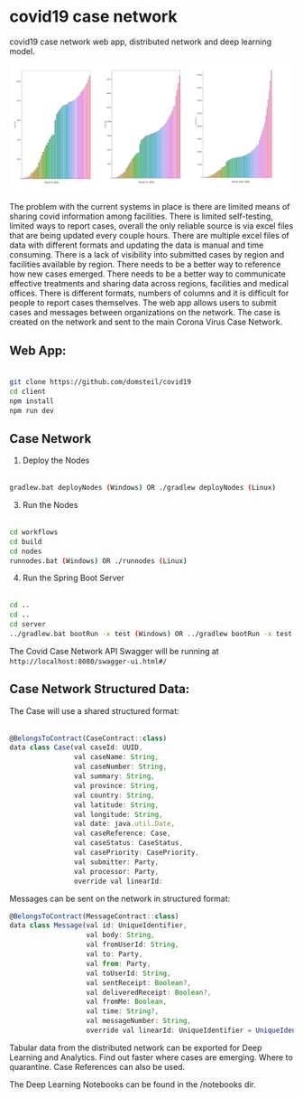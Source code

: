 # covid19 case network
covid19 case network web app, distributed network and deep learning model.


![Cases](covid19_march_2020.png)


The problem with the current systems in place is there are limited means of sharing covid information among facilities. There is limited self-testing, limited ways to report cases, overall the only reliable source is via excel files that are being updated every couple hours. There are multiple excel files of data with different formats and updating the data is manual and time consuming. 
There is a lack of visibility into submitted cases by region and facilities available by region. There needs to be a better way to reference how new cases emerged. There needs to be a better way to communicate effective treatments and sharing data across regions, facilities and medical offices.
There is different formats, numbers of columns and it is difficult for people to report cases themselves. 
The web app allows users to submit cases and messages between organizations on the network.
The case is created on the network and sent to the main Corona Virus Case Network. 


## Web App:

```bash

git clone https://github.com/domsteil/covid19
cd client
npm install
npm run dev

```


## Case Network



1) Deploy the Nodes


```bash

gradlew.bat deployNodes (Windows) OR ./gradlew deployNodes (Linux)

```

3) Run the Nodes

```bash

cd workflows
cd build 
cd nodes
runnodes.bat (Windows) OR ./runnodes (Linux)

```
4) Run the Spring Boot Server

```bash

cd ..
cd ..
cd server
../gradlew.bat bootRun -x test (Windows) OR ../gradlew bootRun -x test

```
The Covid Case Network API Swagger will be running at `http://localhost:8080/swagger-ui.html#/`


## Case Network Structured Data:


The Case will use a shared structured format:

```jsx

@BelongsToContract(CaseContract::class)
data class Case(val caseId: UUID,
                val caseName: String,
                val caseNumber: String,
                val summary: String,
                val province: String,
                val country: String,
                val latitude: String,
                val longitude: String,
                val date: java.util.Date,
                val caseReference: Case,
                val caseStatus: CaseStatus,
                val casePriority: CasePriority,
                val submitter: Party,
                val processor: Party,
                override val linearId: 
```

Messages can be sent on the network in structured format:

```jsx
@BelongsToContract(MessageContract::class)
data class Message(val id: UniqueIdentifier,
                   val body: String,
                   val fromUserId: String,
                   val to: Party,
                   val from: Party,
                   val toUserId: String,
                   val sentReceipt: Boolean?,
                   val deliveredReceipt: Boolean?,
                   val fromMe: Boolean,
                   val time: String?,
                   val messageNumber: String,
                   override val linearId: UniqueIdentifier = UniqueIdentifier())
```

Tabular data from the distributed network can be exported for Deep Learning and Analytics. Find out faster where cases are emerging. Where to quarantine. Case References can also be used.

The Deep Learning Notebooks can be found in the /notebooks dir. 
